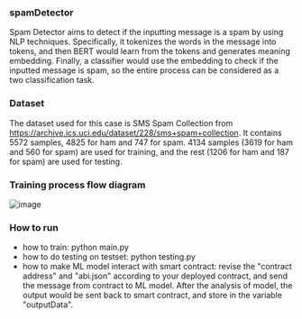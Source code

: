### spamDetector

Spam Detector aims to detect if the inputting message is a spam by using NLP techniques. Specifically, it tokenizes the words in the message into tokens, and then BERT would learn from the tokens and generates meaning embedding. Finally, a classifier would use the embedding to check if the inputted message is spam, so the entire process can be considered as a two classification task.

### Dataset

The dataset used for this case is SMS Spam Collection from https://archive.ics.uci.edu/dataset/228/sms+spam+collection. It contains 5572 samples, 4825 for ham and 747 for spam. 4134 samples (3619 for ham and 560 for spam) are used for training, and the rest (1206 for ham and 187 for spam) are used for testing.

### Training process flow diagram
![image](https://github.com/AI-and-Blockchain/S24_Spam_Detector/assets/55873378/106f3db4-b343-498f-aa40-0201fd0f7ef9)

### How to run
- how to train:
    python main.py
- how to do testing on testset:
    python testing.py
- how to make ML model interact with smart contract:
    revise the "contract address" and "abi.json" according to your deployed contract, and send the message from contract to ML model. After the analysis of model, the output would be sent back to smart contract, and store in the variable "outputData". 
